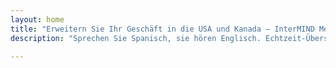 ```yaml
---
layout: home
title: "Erweitern Sie Ihr Geschäft in die USA und Kanada — InterMIND Mexico"
description: "Sprechen Sie Spanisch, sie hören Englisch. Echtzeit-Übersetzung für mexikanische Unternehmen, die sich mit nordamerikanischen Partnern verbinden."

---
```


<HeroSection
  title="Sprechen Sie **Spanisch**. <br>Sie hören **Englisch**. <br>Schließen Sie mehr Geschäfte ab."
  text="Verbinden Sie mexikanische Unternehmen mit US-amerikanischen und kanadischen Partnern durch Echtzeit-Sprachübersetzung.">
<NavButton buttonLabel="Mehr erfahren" buttonClass="brand" to="/" />
<NavButton buttonLabel="Assistent" buttonClass="alt" to="/chat" />
</HeroSection>

<br>
<VideoPlayer src="/demo-en-mx.mp4" />